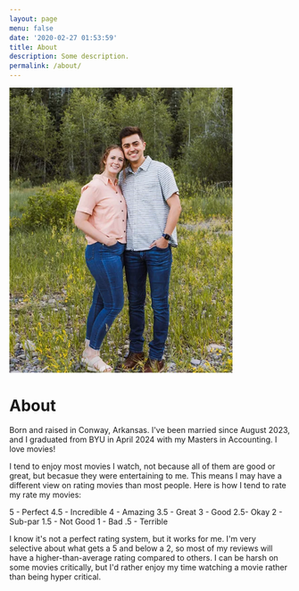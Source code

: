 ```yaml
---
layout: page
menu: false
date: '2020-02-27 01:53:59'
title: About
description: Some description.
permalink: /about/
---
```


<img class="img-rounded" src="/assets/img/uploads/preston.jpg" alt="Preston Moline" width="400">

# About

Born and raised in Conway, Arkansas. I've been married since August 2023, and I graduated from BYU in April 2024 with my 
Masters in Accounting. I love movies!

I tend to enjoy most movies I watch, not because all of them are good or great, but becasue they were entertaining to me. This means I may have a different view on rating movies than most people. Here is how I tend to rate my rate my movies:

5 - Perfect
4.5 - Incredible
4 - Amazing
3.5 - Great
3 - Good
2.5- Okay 
2 - Sub-par
1.5 - Not Good
1 - Bad
.5 - Terrible

I know it's not a perfect rating system, but it works for me. I'm very selective about what gets a 5 and below a 2, so most of my reviews will have a higher-than-average rating compared to others. I can be harsh on some movies critically, but I'd rather enjoy my time watching a movie rather than being hyper critical.
